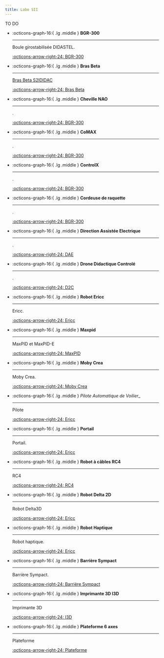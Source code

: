 ```yaml
---
title: Labo SII
---
```


TO DO




<div class="grid cards" markdown>

-   :octicons-graph-16:{ .lg .middle } __BGR-300__

    ---

    Boule girostabilisée DIDASTEL.
	
    [:octicons-arrow-right-24: BGR-300](bgr-300)
	
-   :octicons-graph-16:{ .lg .middle } __Bras Beta__

    ---

    [Bras Beta S2IDIDAC](https://s2ididac.com/)
	
    [:octicons-arrow-right-24: Bras Beta](bras-beta)

-   :octicons-graph-16:{ .lg .middle } __Cheville NAO__

    ---

    .
	
    [:octicons-arrow-right-24: BGR-300](cheville-nao)

-   :octicons-graph-16:{ .lg .middle } __CoMAX__

    ---

    .
	
    [:octicons-arrow-right-24: BGR-300](comax)

-   :octicons-graph-16:{ .lg .middle } __ControlX__

    ---

    .
	
    [:octicons-arrow-right-24: BGR-300](control-x)

-   :octicons-graph-16:{ .lg .middle } __Cordeuse de raquette__

    ---

    .
	
    [:octicons-arrow-right-24: BGR-300](cordeuse)

-   :octicons-graph-16:{ .lg .middle } __Direction Assistée Electrique__

    ---

    .
	
    [:octicons-arrow-right-24: DAE](dae)

-   :octicons-graph-16:{ .lg .middle } __Drone Didactique Controlé__

    ---

	.
	
    [:octicons-arrow-right-24: D2C](d2c)

-   :octicons-graph-16:{ .lg .middle } __Robot Ericc__

    ---

    Ericc.
	
    [:octicons-arrow-right-24: Ericc](ericc)

-   :octicons-graph-16:{ .lg .middle } __Maxpid__

    ---

    MaxPID et MaxPID-E
	
    [:octicons-arrow-right-24: MaxPID](maxpid)	
	
-   :octicons-graph-16:{ .lg .middle } __Moby Crea__

    ---

    Moby Crea.
	
    [:octicons-arrow-right-24: Moby Crea](moby-crea)

-   :octicons-graph-16:{ .lg .middle } _Pilote Automatique de Voilier__

    ---

    Pilote
	
    [:octicons-arrow-right-24: Ericc](pilote)
	
-   :octicons-graph-16:{ .lg .middle } __Portail__

    ---

    Portail.
	
    [:octicons-arrow-right-24: Ericc](portail)

-   :octicons-graph-16:{ .lg .middle } __Robot à câbles RC4__

    ---

    RC4
	
    [:octicons-arrow-right-24: RC4](rc4)

-   :octicons-graph-16:{ .lg .middle } __Robot Delta 2D__

    ---

    Robot Delta3D
	
    [:octicons-arrow-right-24: Ericc](robot-delta)

-   :octicons-graph-16:{ .lg .middle } __Robot Haptique__

    ---

    Robot haptique.
	
    [:octicons-arrow-right-24: Ericc](robot-haptique)

-   :octicons-graph-16:{ .lg .middle } __Barrière Sympact__

    ---

    Barrière Sympact.
	
    [:octicons-arrow-right-24: Barrière Sympact](sympact)

-   :octicons-graph-16:{ .lg .middle } __Imprimante 3D I3D__

    ---

    Imprimante 3D
	
    [:octicons-arrow-right-24: I3D](i3d)

-   :octicons-graph-16:{ .lg .middle } __Plateforme 6 axes__

    ---

    Plateforme
	
    [:octicons-arrow-right-24: Plateforme](plateforme)


</div>


